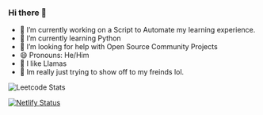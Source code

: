 ### Hi there 👋

<!--
**TheLlamainator/TheLlamainator** is a ✨ _special_ ✨ repository because its `README.md` (this file) appears on your GitHub profile.

Here are some ideas to get you started:

- 🔭 I’m currently working on a Script to Automate my learning experience.
- 🌱 I’m currently learning Python
- 🤔 I’m looking for help with Open Source Community Projects
- 😄 Pronouns: He/Him
-->
- 🔭 I’m currently working on a Script to Automate my learning experience.
- 🌱 I’m currently learning Python
- 🤔 I’m looking for help with Open Source Community Projects
- 😄 Pronouns: He/Him
- 🦙 I like Llamas
- 🌴 Im really just trying to show off to my freinds lol.

![Leetcode Stats](https://leetcard.jacoblin.cool/TheLlamainator?theme=unicorn&font=Mina)

[![Netlify Status](https://api.netlify.com/api/v1/badges/3ec4fa09-ec8a-4944-8d0d-c31d0ae6194c/deploy-status)](https://app.netlify.com/sites/flashcardstohelpstudy/deploys)
